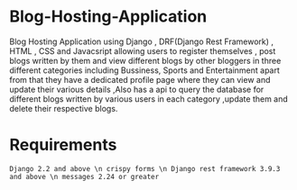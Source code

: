# Blog-Hosting-Application
Blog Hosting Application using Django , DRF(Django Rest Framework) , HTML , CSS and Javacsript allowing users to register themselves , post blogs written by them and view different blogs by other bloggers in three different categories including Bussiness, Sports and Entertainment apart from that they have a dedicated profile page where they can view and update their various details ,Also has a api to query the database for different blogs written by various users in each category ,update them and delete their respective blogs. 

# Requirements 
`Django 2.2 and above \n
crispy forms \n
Django rest framework 3.9.3 and above \n
messages 2.24 or greater `

